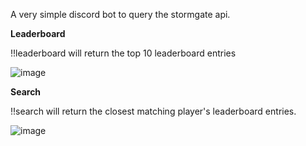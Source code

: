A very simple discord bot to query the stormgate api.

**Leaderboard**

!!leaderboard will return the top 10 leaderboard entries 

![image](https://github.com/joshleblanc/stormgate-world-discord/assets/1729810/6684dcf3-c3d6-4659-bdeb-f994668762e7)


**Search**

!!search <query> will return the closest matching player's leaderboard entries.

![image](https://github.com/joshleblanc/stormgate-world-discord/assets/1729810/f316a51b-cc56-4e20-aaac-88b6259ce645)
